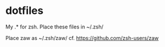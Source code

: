 # dotfiles
My .* for zsh.
Place these files in ~/.zsh/


Place zaw as ~/.zsh/zaw/
cf. https://github.com/zsh-users/zaw

